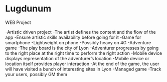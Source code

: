 # Lugdunum
WEB Project

-Artistic driven project
  -The artist defines the content and the flow of the app
  -Ensure artistic skills availability before going for it
-Game for smartphone
  -Lightweight on phone
  -Possibly heavy on 4G
-Adventure game
  -The play board is the city of Lyon
  -Adventurer progresses by going to the right place at the right time to perform the right action
    -Mobile device displays representation of the adventurer’s location 
    -Mobile device or location itself provides player interaction
  -At the end of the game, the user will have visited a bunch of interesting sites in Lyon
-Managed game
  -Track your users, possibly GM them
